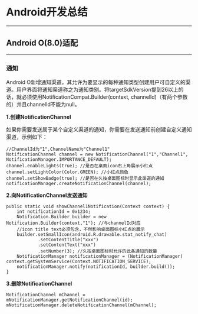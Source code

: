 # Android开发总结 #

---

## Android O(8.0)适配 ##

---

### 通知 ###
Android O新增通知渠道，其允许为要显示的每种通知类型创建用户可自定义的渠道。用户界面将通知渠道称之为通知类别。将targetSdkVersion提到26以上的话，就必须使用NotificationCompat.Builder(context, channelId)（有两个参数的）并且channelId不能为null。

**1.创建NotificationChannel**

如果你需要发送属于某个自定义渠道的通知，你需要在发送通知前创建自定义通知渠道，示例如下：

```
//ChannelId为"1",ChannelName为"Channel1"
NotificationChannel channel = new NotificationChannel("1","Channel1", NotificationManager.IMPORTANCE_DEFAULT);
channel.enableLights(true); //是否在桌面icon右上角展示小红点
channel.setLightColor(Color.GREEN); //小红点颜色
channel.setShowBadge(true); //是否在久按桌面图标时显示此渠道的通知
notificationManager.createNotificationChannel(channel);
```

**2.向NotificationChannel发送通知**

```
public static void showChannel1Notification(Context context) {
    int notificationId = 0x1234;
    Notification.Builder builder = new Notification.Builder(context,"1"); //与channelId对应
    //icon title text必须包含，不然影响桌面图标小红点的展示
    builder.setSmallIcon(android.R.drawable.stat_notify_chat)
            .setContentTitle("xxx")
            .setContentText("xxx")
            .setNumber(3); //久按桌面图标时允许的此条通知的数量
    NotificationManager notificationManager = (NotificationManager) context.getSystemService(Context.NOTIFICATION_SERVICE);
    notificationManager.notify(notificationId, builder.build());
}
```

**3.删除NotificationChannel**

```
NotificationChannel mChannel = mNotificationManager.getNotificationChannel(id);
mNotificationManager.deleteNotificationChannel(mChannel);
```
